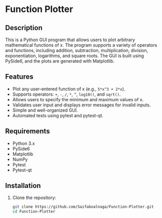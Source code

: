# Function Plotter

## Description

This is a Python GUI program that allows users to plot arbitrary mathematical functions of x. The program supports a variety of operators and functions, including addition, subtraction, multiplication, division, exponentiation, logarithms, and square roots. The GUI is built using PySide6, and the plots are generated with Matplotlib.

## Features

- Plot any user-entered function of x (e.g., `5*x^3 + 2*x`).
- Supports operators: `+`, `-`, `/`, `*`, `^`, `log10()`, and `sqrt()`.
- Allows users to specify the minimum and maximum values of x.
- Validates user input and displays error messages for invalid inputs.
- Simple and well-organized GUI.
- Automated tests using pytest and pytest-qt.

## Requirements

- Python 3.x
- PySide6
- Matplotlib
- NumPy
- Pytest
- Pytest-qt

## Installation

1. Clone the repository:
   ```bash
   git clone https://github.com/Saifaboalnaga/Function-Plotter.git
   cd Function-Plotter
